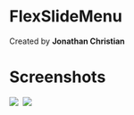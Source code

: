 # FlexSlideMenu
Created by **Jonathan Christian**




# Screenshots
![](https://raw.github.com/jchri853/UWSP-Virtual-Tours-IOS/master/screenshots/image1.png)&nbsp;
![](https://raw.github.com/jchri853/UWSP-Virtual-Tours-IOS/master/screenshots/image2.png)&nbsp;